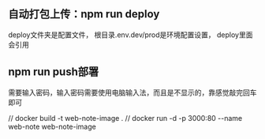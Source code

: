 ## 自动打包上传：npm run deploy
deploy文件夹是配置文件，
根目录.env.dev/prod是环境配置设置，
deploy里面会引用
## npm run push部署
需要输入密码，输入密码需要使用电脑输入法，而且是不显示的，靠感觉敲完回车即可

// docker build -t web-note-image  .
// docker run -d -p 3000:80 --name web-note web-note-image

